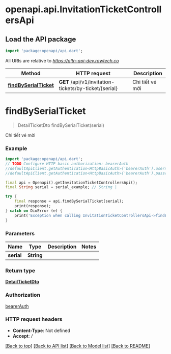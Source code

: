 # openapi.api.InvitationTicketControllersApi

## Load the API package
```dart
import 'package:openapi/api.dart';
```

All URIs are relative to *https://qltn-api-dev.rawtech.co*

Method | HTTP request | Description
------------- | ------------- | -------------
[**findBySerialTicket**](InvitationTicketControllersApi.md#findbyserialticket) | **GET** /api/v1/invitation-tickets/by-ticket/{serial} | Chi tiết vé mời


# **findBySerialTicket**
> DetailTicketDto findBySerialTicket(serial)

Chi tiết vé mời

### Example
```dart
import 'package:openapi/api.dart';
// TODO Configure HTTP basic authorization: bearerAuth
//defaultApiClient.getAuthentication<HttpBasicAuth>('bearerAuth').username = 'YOUR_USERNAME'
//defaultApiClient.getAuthentication<HttpBasicAuth>('bearerAuth').password = 'YOUR_PASSWORD';

final api = Openapi().getInvitationTicketControllersApi();
final String serial = serial_example; // String | 

try {
    final response = api.findBySerialTicket(serial);
    print(response);
} catch on DioError (e) {
    print('Exception when calling InvitationTicketControllersApi->findBySerialTicket: $e\n');
}
```

### Parameters

Name | Type | Description  | Notes
------------- | ------------- | ------------- | -------------
 **serial** | **String**|  | 

### Return type

[**DetailTicketDto**](DetailTicketDto.md)

### Authorization

[bearerAuth](../README.md#bearerAuth)

### HTTP request headers

 - **Content-Type**: Not defined
 - **Accept**: */*

[[Back to top]](#) [[Back to API list]](../README.md#documentation-for-api-endpoints) [[Back to Model list]](../README.md#documentation-for-models) [[Back to README]](../README.md)

